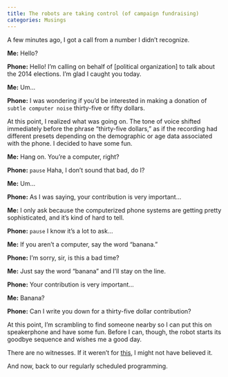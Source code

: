 ```yaml
---
title: The robots are taking control (of campaign fundraising)
categories: Musings
---
```


A few minutes ago, I got a call from a number I didn’t recognize.

**Me:** Hello?

**Phone:** Hello! I’m calling on behalf of [political organization] to talk about the 2014 elections. I’m glad I caught you today.

**Me:** Um…

**Phone:** I was wondering if you’d be interested in making a donation of `subtle computer noise` thirty-five or fifty dollars.

At this point, I realized what was going on. The tone of voice shifted immediately before the phrase “thirty-five dollars,” as if the recording had different presets depending on the demographic or age data associated with the phone. I decided to have some fun.

**Me:** Hang on. You’re a computer, right?

**Phone:** `pause` Haha, I don’t sound that bad, do I?

**Me:** Um…

**Phone:** As I was saying, your contribution is very important…

**Me:** I only ask because the computerized phone systems are getting pretty sophisticated, and it’s kind of hard to tell.

**Phone:** `pause` I know it’s a lot to ask…

**Me:** If you aren’t a computer, say the word “banana.”

**Phone:** I’m sorry, sir, is this a bad time?

**Me:** Just say the word “banana” and I’ll stay on the line.

**Phone:** Your contribution is very important…

**Me:** Banana?

**Phone:** Can I write you down for a thirty-five dollar contribution?

At this point, I’m scrambling to find someone nearby so I can put this on speakerphone and have some fun. Before I can, though, the robot starts its goodbye sequence and wishes me a good day.

There are no witnesses. If it weren’t for [this](http://newsfeed.time.com/2013/12/10/meet-the-robot-telemarketer-who-denies-shes-a-robot/), I might not have believed it.

And now, back to our regularly scheduled programming.